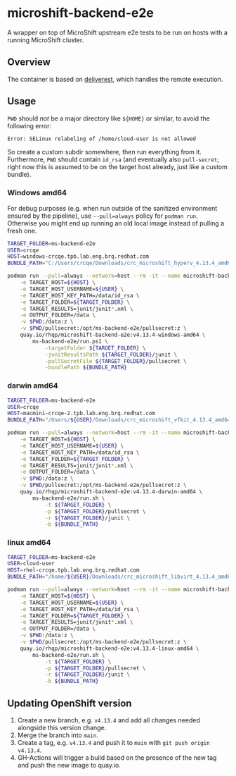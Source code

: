 # microshift-backend-e2e

A wrapper on top of MicroShift upstream e2e tests to be run on hosts with a running MicroShift cluster.

## Overview

The container is based on [deliverest](https://github.com/adrianriobo/deliverest), which handles the remote execution.

## Usage

`PWD` should *not* be a major directory like `${HOME}` or similar, to avoid the following error:
```bash
Error: SELinux relabeling of /home/cloud-user is not allowed
```
So create a custom subdir somewhere, then run everything from it. Furthermore, `PWD` should contain `id_rsa` (and eventually also `pull-secret`; right now this is assumed to be on the target host already, just like a custom bundle).

### Windows amd64

For debug purposes (e.g. when run outside of the sanitized environment ensured by the pipeline), use `--pull=always` policy for `podman run`. Otherwise you might end up running an old local image instead of pulling a fresh one.

```bash
TARGET_FOLDER=ms-backend-e2e
USER=crcqe
HOST=windows-crcqe.tpb.lab.eng.brq.redhat.com
BUNDLE_PATH="C:/Users/crcqe/Downloads/crc_microshift_hyperv_4.13.4_amd64.crcbundle"

podman run --pull=always --network=host --rm -it --name microshift-backend-e2e \
    -e TARGET_HOST=${HOST} \
    -e TARGET_HOST_USERNAME=${USER} \
    -e TARGET_HOST_KEY_PATH=/data/id_rsa \
    -e TARGET_FOLDER=${TARGET_FOLDER} \
    -e TARGET_RESULTS=junit/junit*.xml \
    -e OUTPUT_FOLDER=/data \
    -v $PWD:/data:z \
    -v $PWD/pullsecret:/opt/ms-backend-e2e/pullsecret:z \
    quay.io/rhqp/microshift-backend-e2e:v4.13.4-windows-amd64 \
        ms-backend-e2e/run.ps1 \
            -targetFolder ${TARGET_FOLDER} \
            -junitResultsPath ${TARGET_FOLDER}/junit \
            -pullSecretFile ${TARGET_FOLDER}/pullsecret \
            -bundlePath ${BUNDLE_PATH}
```

### darwin amd64

```bash
TARGET_FOLDER=ms-backend-e2e
USER=crcqe
HOST=macmini-crcqe-2.tpb.lab.eng.brq.redhat.com
BUNDLE_PATH="/Users/${USER}/Downloads/crc_microshift_vfkit_4.13.4_amd64.crcbundle"

podman run --pull=always --network=host --rm -it --name microshift-backend-e2e-darwin \
    -e TARGET_HOST=${HOST} \
    -e TARGET_HOST_USERNAME=${USER} \
    -e TARGET_HOST_KEY_PATH=/data/id_rsa \
    -e TARGET_FOLDER=${TARGET_FOLDER} \
    -e TARGET_RESULTS=junit/junit*.xml \
    -e OUTPUT_FOLDER=/data \
    -v $PWD:/data:z \
    -v $PWD/pullsecret:/opt/ms-backend-e2e/pullsecret:z \
    quay.io/rhqp/microshift-backend-e2e:v4.13.4-darwin-amd64 \
        ms-backend-e2e/run.sh \
            -t ${TARGET_FOLDER} \
            -p ${TARGET_FOLDER}/pullsecret \
            -r ${TARGET_FOLDER}/junit \
            -b ${BUNDLE_PATH}
```

### linux amd64

```bash
TARGET_FOLDER=ms-backend-e2e
USER=cloud-user
HOST=rhel-crcqe.tpb.lab.eng.brq.redhat.com
BUNDLE_PATH="/home/${USER}/Downloads/crc_microshift_libvirt_4.13.4_amd64.crcbundle"

podman run --pull=always --network=host --rm -it --name microshift-backend-e2e \
    -e TARGET_HOST=${HOST} \
    -e TARGET_HOST_USERNAME=${USER} \
    -e TARGET_HOST_KEY_PATH=/data/id_rsa \
    -e TARGET_FOLDER=${TARGET_FOLDER} \
    -e TARGET_RESULTS=junit/junit*.xml \
    -e OUTPUT_FOLDER=/data \
    -v $PWD:/data:z \
    -v $PWD/pullsecret:/opt/ms-backend-e2e/pullsecret:z \
    quay.io/rhqp/microshift-backend-e2e:v4.13.4-linux-amd64 \
        ms-backend-e2e/run.sh \
            -t ${TARGET_FOLDER} \
            -p ${TARGET_FOLDER}/pullsecret \
            -r ${TARGET_FOLDER}/junit \
            -b ${BUNDLE_PATH}
```

## Updating OpenShift version

1. Create a new branch, e.g. `v4.13.4` and add all changes needed alongside this version change.
2. Merge the branch into `main`. 
3. Create a tag, e.g. `v4.13.4` and push it to `main` with `git push origin v4.13.4`. 
4. GH-Actions will trigger a build based on the presence of the new tag and push the new image to quay.io.
